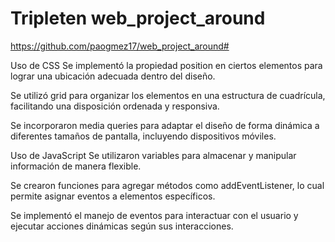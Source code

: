 # Tripleten web_project_around

https://github.com/paogmez17/web_project_around#

Uso de CSS
Se implementó la propiedad position en ciertos elementos para lograr una ubicación adecuada dentro del diseño.

Se utilizó grid para organizar los elementos en una estructura de cuadrícula, facilitando una disposición ordenada y responsiva.

Se incorporaron media queries para adaptar el diseño de forma dinámica a diferentes tamaños de pantalla, incluyendo dispositivos móviles.

Uso de JavaScript
Se utilizaron variables para almacenar y manipular información de manera flexible.

Se crearon funciones para agregar métodos como addEventListener, lo cual permite asignar eventos a elementos específicos.

Se implementó el manejo de eventos para interactuar con el usuario y ejecutar acciones dinámicas según sus interacciones.
